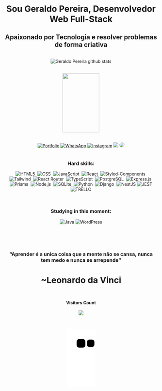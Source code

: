 # <div align="center"> Sou Geraldo Pereira, Desenvolvedor Web Full-Stack 
## <div align="center"> Apaixonado por Tecnologia e resolver problemas de forma criativa
  </br>
  
  
<div align="center">  
  <img width="49%" height="195px" src="https://github-readme-stats.vercel.app/api?username=geraldopereirads&show_icons=true&count_private=true&hide_border=true&title_color=f3aa46&icon_color=f3aa46&text_color=ffffcf&bg_color=0d1117" alt="Geraldo Pereira github stats" /> 
  
 </br> <img width="49%" height="195px" src="https://github-readme-stats.vercel.app/api/top-langs/?username=geraldopereirads&layout=compact&hide_border=true&title_color=f3aa46&text_color=ffffcf&bg_color=0d1117" /><br/><br/>
</div>

  

<div align="center"> 

[![Portfolio](https://img.shields.io/badge/Portfolio-%23000000.svg?style=for-the-badge&logo=firefox&logoColor=#FF7139)](https://www.geraldopereira.com.br)
[![WhatsApp](https://img.shields.io/badge/WhatsApp-25D366?style=for-the-badge&logo=whatsapp&logoColor=white)](https://contate.me/geraldopereiradsj)
[![Instagram](https://img.shields.io/badge/Instagram-E4405F?style=for-the-badge&logo=instagram&logoColor=white)](https://www.instagram.com/geraldopereiradsj)
<a href = "mailto:geraldo.perierads@hotmail.com"> <img src="https://img.shields.io/badge/-hotmail-%23333?style=for-the-badge&logo=hotmail&logoColor=white" target="_blank"></a>
<a href="https://www.linkedin.com/in/geraldo-pereira/" target="_blank"><img src="https://img.shields.io/badge/-LinkedIn-%230077B5?style=for-the-badge&logo=linkedin&logoColor=white" style="border-radius: 30px" target="_blank"></a> <br/><br/>


 
 ### Hard skills:
![HTML5](https://img.shields.io/badge/-HTML5-0D1117?style=for-the-badge&logo=HTML5&logoColor=e34f26&labelColor=0D1117)&nbsp;
![CSS](https://img.shields.io/badge/-CSS-0D1117?style=for-the-badge&logo=CSS3&logoColor=1572B6&labelColor=0D1117)&nbsp;
![JavaScript](https://img.shields.io/badge/-JavaScript-0D1117?style=for-the-badge&logo=javascript&labelColor=0D1117)&nbsp;
![React](https://img.shields.io/badge/React-0D1117?style=for-the-badge&logo=react&logoColor=61DAFB)&nbsp;
![Styled-Compenents](https://img.shields.io/badge/styled--components-0D1117?style=for-the-badge&logo=styled-components&logoColor=white)&nbsp;
![Tailwind](https://img.shields.io/badge/Tailwind_CSS-0D1117?style=for-the-badge&logo=tailwind-css&logoColor=white)&nbsp;
![React Router](https://img.shields.io/badge/React_Router-0D1117?style=for-the-badge&logo=react-router&logoColor=white)&nbsp;
![TypeScript](https://img.shields.io/badge/TypeScript-0D1117?style=for-the-badge&logo=typescript&logoColor=007ACC)&nbsp;
![PostgreSQL](https://img.shields.io/badge/PostgreSQL-0D1117?style=for-the-badge&logo=postgresql&logoColor=white)&nbsp;
![Express.js](https://img.shields.io/badge/Express.js-0D1117?style=for-the-badge)&nbsp;
![Prisma](https://img.shields.io/badge/Prisma-0D1117?style=for-the-badge&logo=Prisma&logoColor=white)&nbsp;
![Node.js](https://img.shields.io/badge/Node.js-0D1117?style=for-the-badge&logo=node.js&logoColor=white)&nbsp;
![SQLite](https://img.shields.io/badge/SQLite-0D1117?style=for-the-badge&logo=sqlite&logoColor=white)&nbsp;
![Python](https://img.shields.io/badge/Python-0D1117?style=for-the-badge&logo=python&logoColor=white)&nbsp;
![Django](https://img.shields.io/badge/Django-0D1117?style=for-the-badge&logo=django&logoColor=white)&nbsp;
![NestJS](https://img.shields.io/badge/nestjs-0D1117.svg?style=for-the-badge&logo=nestjs&logoColor=white)
![JEST](https://img.shields.io/badge/Jest-323330?style=for-the-badge&logo=Jest&logoColor=white)
![TRELLO](https://img.shields.io/badge/Trello-323330?style=for-the-badge&logo=trello&logoColor=white)
</br>


 </br>
 
### Studying in this moment:

![Java](https://img.shields.io/badge/Java-0D1117?style=for-the-badge&logo=openjdk&logoColor=white)
![WordPress](https://img.shields.io/badge/WordPress-0D1117.svg?style=for-the-badge&logo=WordPress&logoColor=white)


  </br></br></br>
  
  ### “Aprender é a unica coisa que a mente não se cansa, nunca tem medo e nunca se arrepende” 
  # ~Leonardo da Vinci



<div align="center">
<br><p align="centre"><b>Visitors Count</b></p>  
<p align="center"><img align="center" src="https://profile-counter.glitch.me/{geraldopereiradsj}/count.svg" /></p> 
<br>
</div>

![snake gif](https://github.com/Geraldopereirads/Geraldopereirads/blob/output/github-contribution-grid-snake.svg)

